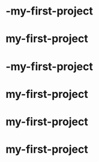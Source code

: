 # -my-first-project
# my-first-project
# -my-first-project
# my-first-project
# my-first-project
# my-first-project
